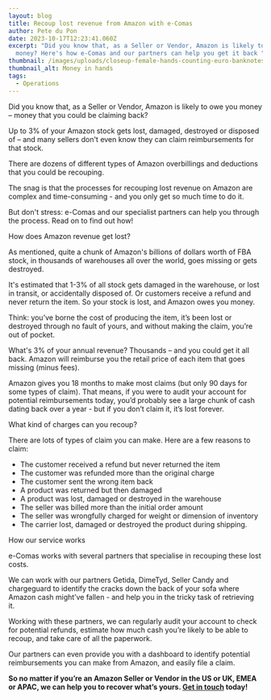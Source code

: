 ```yaml
---
layout: blog
title: Recoup lost revenue from Amazon with e-Comas
author: Pete du Pon
date: 2023-10-17T12:23:41.060Z
excerpt: "Did you know that, as a Seller or Vendor, Amazon is likely to owe you
  money? Here's how e-Comas and our partners can help you get it back "
thumbnail: /images/uploads/closeup-female-hands-counting-euro-banknotes-world-money-inflation-economy-concept.jpg
thumbnail_alt: Money in hands
tags:
  - Operations
---
```

<!--StartFragment-->

Did you know that, as a Seller or Vendor, Amazon is likely to owe you money – money that you could be claiming back?

Up to 3% of your Amazon stock gets lost, damaged, destroyed or disposed of – and many sellers don't even know they can claim reimbursements for that stock.

There are dozens of different types of Amazon overbillings and deductions that you could be recouping.

The snag is that the processes for recouping lost revenue on Amazon are complex and time-consuming - and you only get so much time to do it. 

But don't stress: e-Comas and our specialist partners can help you through the process. Read on to find out how!

How does Amazon revenue get lost?

As mentioned, quite a chunk of Amazon's billions of dollars worth of FBA stock, in thousands of warehouses all over the world, goes missing or gets destroyed.

It's estimated that 1-3% of all stock gets damaged in the warehouse, or lost in transit, or accidentally disposed of. Or customers receive a refund and never return the item. So your stock is lost, and Amazon owes you money.

Think: you’ve borne the cost of producing the item, it’s been lost or destroyed through no fault of yours, and without making the claim, you’re out of pocket. 

What's 3% of your annual revenue? Thousands – and you could get it all back. Amazon will reimburse you the retail price of each item that goes missing (minus fees).

Amazon gives you 18 months to make most claims (but only 90 days for some types of claim). That means, if you were to audit your account for potential reimbursements today, you’d probably see a large chunk of cash dating back over a year - but if you don’t claim it, it’s lost forever. 



What kind of charges can you recoup?

There are lots of types of claim you can make. Here are a few reasons to claim:

* The customer received a refund but never returned the item
* The customer was refunded more than the original charge
* The customer sent the wrong item back
* A product was returned but then damaged
* A product was lost, damaged or destroyed in the warehouse
* The seller was billed more than the initial order amount
* The seller was wrongfully charged for weight or dimension of inventory
* The carrier lost, damaged or destroyed the product during shipping.



How our service works

e-Comas works with several partners that specialise in recouping these lost costs.

We can work with our partners Getida, DimeTyd, Seller Candy and chargeguard to identify the cracks down the back of your sofa where Amazon cash might’ve fallen - and help you in the tricky task of retrieving it. 

Working with these partners, we can regularly audit your account to check for potential refunds, estimate how much cash you’re likely to be able to recoup, and take care of all the paperwork. 

Our partners can even provide you with a dashboard to identify potential reimbursements you can make from Amazon, and easily file a claim. 

**So no matter if you’re an Amazon Seller or Vendor in the US or UK, EMEA or APAC, we can help you to recover what’s yours. [Get in touch](https://e-comas.com/contact.html) today!**

<!--EndFragment-->